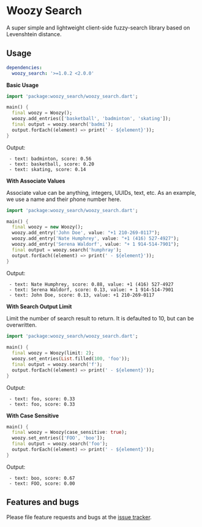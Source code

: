 # Woozy Search

A super simple and lightweight client-side fuzzy-search library based on Levenshtein distance. 

## Usage

```pubspec.yaml
dependencies:
  woozy_search: '>=1.0.2 <2.0.0'
```

**Basic Usage**

```dart
import 'package:woozy_search/woozy_search.dart';

main() {
  final woozy = Woozy();
  woozy.add_entries(['basketball', 'badminton', 'skating']);
  final output = woozy.search('badmi');
  output.forEach((element) => print(' - ${element}'));
}
```

Output:

```text
 - text: badminton, score: 0.56
 - text: basketball, score: 0.20
 - text: skating, score: 0.14
```

**With Associate Values**

Associate value can be anything, integers, UUIDs, text, etc. 
As an example, we use a name and their phone number here. 

```dart
import 'package:woozy_search/woozy_search.dart';

main() {
  final woozy = new Woozy();
  woozy.add_entry('John Doe', value: "+1 210-269-0117");
  woozy.add_entry('Nate Humphrey', value: "+1 (416) 527-4927");
  woozy.add_entry('Serena Waldorf', value: "+ 1 914-514-7901");
  final output = woozy.search('humphray');
  output.forEach((element) => print(' - ${element}'));
}
```

Output:

```text
 - text: Nate Humphrey, score: 0.88, value: +1 (416) 527-4927
 - text: Serena Waldorf, score: 0.13, value: + 1 914-514-7901
 - text: John Doe, score: 0.13, value: +1 210-269-0117
```

**With Search Output Limit**

Limit the number of search result to return.
It is defaulted to 10, but can be overwritten. 

```dart
import 'package:woozy_search/woozy_search.dart';
  
main() {
  final woozy = Woozy(limit: 2);
  woozy.set_entries(List.filled(100, 'foo'));
  final output = woozy.search('f');
  output.forEach((element) => print(' - ${element}'));
}
```

Output:

```text
 - text: foo, score: 0.33
 - text: foo, score: 0.33
```

**With Case Sensitive**

```dart
main() {
  final woozy = Woozy(case_sensitive: true);
  woozy.set_entries(['FOO', 'boo']);
  final output = woozy.search('foo');
  output.forEach((element) => print(' - ${element}'));
}
```

Output:

```text
 - text: boo, score: 0.67
 - text: FOO, score: 0.00
```

## Features and bugs

Please file feature requests and bugs at the [issue tracker][tracker].

[tracker]: https://github.com/IvoriApp/woozy-search/issues
